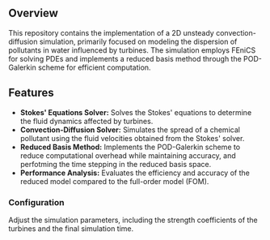 ## Overview
This repository contains the implementation of a 2D unsteady convection-diffusion simulation, primarily focused on modeling the dispersion of pollutants in water influenced by turbines. The simulation employs FEniCS for solving PDEs and implements a reduced basis method through the POD-Galerkin scheme for efficient computation.

## Features
- **Stokes' Equations Solver:** Solves the Stokes' equations to determine the fluid dynamics affected by turbines.
- **Convection-Diffusion Solver:** Simulates the spread of a chemical pollutant using the fluid velocities obtained from the Stokes' solver.
- **Reduced Basis Method:** Implements the POD-Galerkin scheme to reduce computational overhead while maintaining accuracy, and perfotming the time stepping in the reduced basis space.
- **Performance Analysis:** Evaluates the efficiency and accuracy of the reduced model compared to the full-order model (FOM).


### Configuration
Adjust the simulation parameters, including the strength coefficients of the turbines and the final simulation time.

